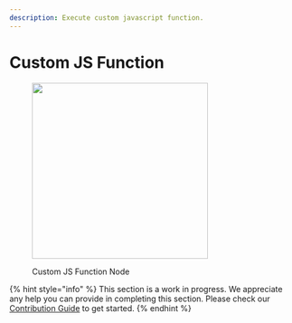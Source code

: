 ```yaml
---
description: Execute custom javascript function.
---
```


# Custom JS Function

<figure><img src="..//assets/image (9) (1) (1) (1) (3).png" alt="" width="311"><figcaption><p>Custom JS Function Node</p></figcaption></figure>

{% hint style="info" %}
This section is a work in progress. We appreciate any help you can provide in completing this section. Please check our [Contribution Guide](broken-reference) to get started.
{% endhint %}
